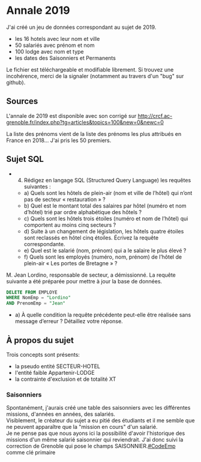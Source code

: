 # Annale 2019
J'ai créé un jeu de données correspondant au sujet de 2019.
- les 16 hotels avec leur nom et ville
- 50 salariés avec prénom et nom
- 100 lodge avec nom et type
- les dates des Saisonniers et Permanents

Le fichier est téléchargeable et modifiable librement. Si trouvez une incohérence, merci de la signaler (notamment au travers d'un "bug" sur github).


## Sources
L'annale de 2019 est disponible avec son corrigé sur http://crcf.ac-grenoble.fr/index.php?tg=articles&topics=100&new=0&newc=0

La liste des prénoms vient de la liste des prénoms les plus attribués en France en 2018... J'ai pris les 50 premiers.

## Sujet SQL

* 4. Rédigez en langage SQL (Structured Query Language) les requêtes suivantes :
  * a) Quels sont les hôtels de plein-air (nom et ville de l’hôtel) qui n’ont pas de secteur
« restauration » ?
  * b) Quel est le montant total des salaires par hôtel (numéro et nom d’hôtel) trié par ordre
alphabétique des hôtels ?
  * c) Quels sont les hôtels trois étoiles (numéro et nom de l’hôtel) qui comportent au moins
cinq secteurs ?
  * d) Suite à un changement de législation, les hôtels quatre étoiles sont reclassés en hôtel
cinq étoiles. Écrivez la requête correspondante.
  * e) Quel est le salarié (nom, prénom) qui a le salaire le plus élevé ?
  * f) Quels sont les employés (numéro, nom, prénom) de l’hôtel de plein-air « Les portes
de Bretagne » ?

M. Jean Lordino, responsable de secteur, a démissionné. La requête suivante a été préparée
pour mettre à jour la base de données.
````sql
DELETE FROM EMPLOYE
WHERE NomEmp = "Lordino"
AND PrenomEmp = "Jean"
````
  * a) À quelle condition la requête précédente peut-elle être réalisée sans message d’erreur ?
Détaillez votre réponse.

## À propos du sujet

Trois concepts sont présents:
- la pseudo entité SECTEUR-HOTEL
- l'entité faible Appartenir-LODGE
- la contrainte d'exclusion et de totalité XT

### Saisonniers
Spontanément, j'aurais créé une table des saisonniers avec les différentes missions, d'années en années, des salariés.  
Visiblement, le créateur du sujet a eu pitié des étudiants et il me semble que ne peuvent apparaître que la "mission en cours" d'un salarié.  
Je ne pense pas que nous ayons ici la possibilité d'avoir l'historique des missions d'un même salarié saisonnier qui reviendrait. J'ai donc suivi la correction de Grenoble qui pose le champs SAISONNIER.<ins>#CodeEmp</ins> comme clé primaire



